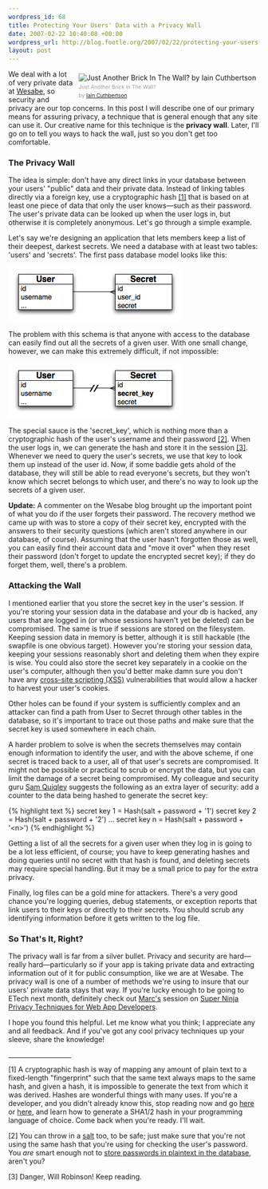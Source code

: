 ```yaml
--- 
wordpress_id: 68
title: Protecting Your Users' Data with a Privacy Wall
date: 2007-02-22 10:40:08 +00:00
wordpress_url: http://blog.footle.org/2007/02/22/protecting-your-users-data-with-a-privacy-wall/
layout: post
---
```

<p><div style="float:right;margin:0.5em 0.5em 0.5em 0.5em;"><img alt="Just Another Brick In The Wall? by Iain Cuthbertson" src="http://farm1.static.flickr.com/32/64441215_1e52c533a5_m.jpg"/><br />
<span style="font-size:75%;color:#999">Just Another Brick In The Wall?<br />by <a href="http://www.flickr.com/photos/bigcuthy/">Iain Cuthbertson</a></span></div>

We deal with a lot of very private data at <a href="http://www.wesabe.com">Wesabe</a>, so security and privacy are our top concerns. In this post I will describe one of our primary means for assuring privacy, a technique that is general enough that any site can use it.  Our creative name for this technique is the <strong>privacy wall</strong>. Later, I'll go on to tell you ways to hack the wall, just so you don't get too comfortable.</p>

<h3>The Privacy Wall</h3>

<p>The idea is simple: don't have any direct links in your database between your users' "public" data and their private data. Instead of linking tables directly via a foreign key, use a cryptographic hash <a href="#footnote_1">[1]</a> that is based on at least one piece of data that only the user knows&mdash;such as their password. The user's private data can be looked up when the user logs in, but otherwise it is completely anonymous. Let's go through a simple example.</p>

<p>Let's say we're designing an application that lets members keep a list of their deepest, darkest secrets. We need a database with at least two tables: 'users' and 'secrets'. The first pass database model looks like this:</p>

<img src="/images/standard-model.png" alt="Standard Model" height="111" width="348"/>

<p style="clear:both">The problem with this schema is that anyone with access to the database can easily find out all the secrets of a given user. With one small change, however, we can make this extremely difficult, if not impossible:</p>

<img src="/images/privacy-wall2.png" alt="Privacy Wall" height="111" width="348"/>

<p style="clear:both">The special sauce is the 'secret_key', which is nothing more than a cryptographic hash of the user's username and their password <a href="#footnote_2">[2]</a>. When the user logs in, we can generate the hash and store it in the session <a href="#footnote_3">[3]</a>. Whenever we need to query the user's secrets, we use that key to look them up instead of the user id. Now, if some baddie gets ahold of the database, they will still be able to read everyone's secrets, but they won't know which secret belongs to which user, and there's no way to look up the secrets of a given user.</p>

<p><strong>Update:</strong> A commenter on the Wesabe blog brought up the important point of what you do if the user forgets their password. The recovery method we came up with was to store a copy of their secret key, encrypted with the answers to their security questions (which aren't stored anywhere in our database, of course). Assuming that the user hasn't forgotten those as well, you can easily find their account data and "move it over" when they reset their password (don't forget to update the encrypted secret key); if they do forget them, well, there's a problem.</p>

<h3>Attacking the Wall</h3>

<p>I mentioned earlier that you store the secret key in the user's session. If you're storing your session data in the database and your db is hacked, any users that are logged in (or whose sessions haven't yet be deleted) can be compromised. The same is true if sessions are stored on the filesystem. Keeping session data in memory is better, although it is still hackable (the swapfile is one obvious target). However you're storing your session data, keeping your sessions reasonably short and deleting them when they expire is wise. You could also store the secret key separately in a cookie on the user's computer, although then you'd better make damn sure you don't have any <a href="http://en.wikipedia.org/wiki/XSS">cross-site scripting (XSS)</a> vulnerabilities that would allow a hacker to harvest your user's cookies.</p>
	
<p>Other holes can be found if your system is sufficiently complex and an attacker can find a path from User to Secret through other tables in the database, so it's important to trace out those paths and make sure that the secret key is used somewhere in each chain.</p>

<p>A harder problem to solve is when the secrets themselves may contain enough information to identify the user, and with the above scheme, if one secret is traced back to a user, all of that user's secrets are compromised. It might not be possible or practical to scrub or encrypt the data, but you can limit the damage of a secret being compromised. My colleague and security guru <a href="http://www.emerose.com">Sam Quiqley</a> suggests the following as an extra layer of security: add a counter to the data being hashed to generate the secret key:</p>

{% highlight text %}
secret key 1 = Hash(salt + password + '1')
secret key 2 = Hash(salt + password + '2')
...
secret key n = Hash(salt + password + '&lt;n&gt;')
{% endhighlight %}

<p>Getting a list of all the secrets for a given user when they log in is going to be a lot less efficient, of course; you have to keep generating hashes and doing queries until no secret with that hash is found, and deleting secrets may require special handling. But it may be a small price to pay for the extra privacy.</p>

<p>Finally, log files can be a gold mine for attackers. There's a very good chance you're logging queries, debug statements, or exception reports that link users to their keys or directly to their secrets. You should scrub any identifying information before it gets written to the log file.</p>

<h3>So That's It, Right?</h3>

<p>The privacy wall is far from a silver bullet. Privacy and security are hard&mdash;really hard&mdash;particularly so if your app is taking private data and extracting information out of it for public consumption, like we are at Wesabe. The privacy wall is one of a number of methods we're using to insure that our users' private data stays that way. If you're lucky enough to be going to ETech next month, definitely check out <a href="https://www.wesabe.com/page/founders#marc">Marc's</a> session on <a href="http://conferences.oreillynet.com/cs/et2007/view/e_sess/10492">Super Ninja Privacy Techniques for Web App Developers</a>.</p>

<p>I hope you found this helpful. Let me know what you think; I appreciate any and all feedback. And if you've got any cool privacy techniques up your sleeve, share the knowledge!</p>
	
<hr style="width:25%; margin-top: 2em"/>

<a name="footnote_1"></a><p>[1] A cryptographic hash is way of mapping any amount of plain text to a fixed-length "fingerprint" such that the same text always maps to the same hash, and given a hash, it is impossible to generate the text from which it was derived. Hashes are wonderful things with many uses. If you're a developer, and you didn't already know this, stop reading now and go <a href="http://en.wikipedia.org/wiki/Cryptographic_hash">here</a> or <a href="http://www-128.ibm.com/developerworks/java/library/s-hashing/index.html">here</a>, and learn how to generate a SHA1/2 hash in your programming language of choice. Come back when you're ready. I'll wait.</p>

<a name="footnote_2"></a><p>[2] You can throw in a <a href="http://en.wikipedia.org/wiki/Salt_%28cryptography%29">salt</a> too, to be safe; just make sure that you're not using the same hash that you're using for checking the user's password. You <em>are</em> smart enough not to <a href="http://blog.moertel.com/articles/2006/12/15/never-store-passwords-in-a-database">store passwords in plaintext in the database</a>, aren't you?</p>

<a name="footnote_3"></a><p>[3] Danger, Will Robinson! Keep reading.</p>
